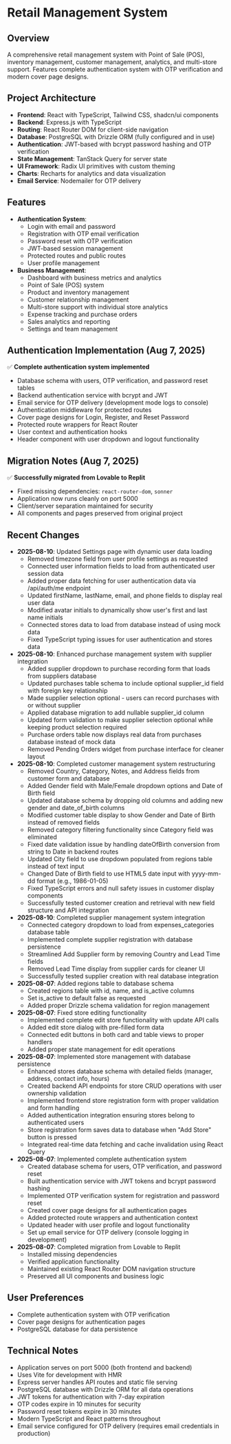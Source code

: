 # Retail Management System

## Overview
A comprehensive retail management system with Point of Sale (POS), inventory management, customer management, analytics, and multi-store support. Features complete authentication system with OTP verification and modern cover page designs.

## Project Architecture
- **Frontend**: React with TypeScript, Tailwind CSS, shadcn/ui components
- **Backend**: Express.js with TypeScript
- **Routing**: React Router DOM for client-side navigation
- **Database**: PostgreSQL with Drizzle ORM (fully configured and in use)
- **Authentication**: JWT-based with bcrypt password hashing and OTP verification
- **State Management**: TanStack Query for server state
- **UI Framework**: Radix UI primitives with custom theming
- **Charts**: Recharts for analytics and data visualization
- **Email Service**: Nodemailer for OTP delivery

## Features
- **Authentication System**:
  - Login with email and password
  - Registration with OTP email verification
  - Password reset with OTP verification
  - JWT-based session management
  - Protected routes and public routes
  - User profile management
- **Business Management**:
  - Dashboard with business metrics and analytics
  - Point of Sale (POS) system
  - Product and inventory management
  - Customer relationship management
  - Multi-store support with individual store analytics
  - Expense tracking and purchase orders
  - Sales analytics and reporting
  - Settings and team management

## Authentication Implementation (Aug 7, 2025)
✅ **Complete authentication system implemented**
- Database schema with users, OTP verification, and password reset tables
- Backend authentication service with bcrypt and JWT
- Email service for OTP delivery (development mode logs to console)
- Authentication middleware for protected routes
- Cover page designs for Login, Register, and Reset Password
- Protected route wrappers for React Router
- User context and authentication hooks
- Header component with user dropdown and logout functionality

## Migration Notes (Aug 7, 2025)
✅ **Successfully migrated from Lovable to Replit**
- Fixed missing dependencies: `react-router-dom`, `sonner`
- Application now runs cleanly on port 5000
- Client/server separation maintained for security
- All components and pages preserved from original project

## Recent Changes
- **2025-08-10**: Updated Settings page with dynamic user data loading
  - Removed timezone field from user profile settings as requested
  - Connected user information fields to load from authenticated user session data
  - Added proper data fetching for user authentication data via /api/auth/me endpoint
  - Updated firstName, lastName, email, and phone fields to display real user data
  - Modified avatar initials to dynamically show user's first and last name initials
  - Connected stores data to load from database instead of using mock data
  - Fixed TypeScript typing issues for user authentication and stores data
- **2025-08-10**: Enhanced purchase management system with supplier integration
  - Added supplier dropdown to purchase recording form that loads from suppliers database
  - Updated purchases table schema to include optional supplier_id field with foreign key relationship
  - Made supplier selection optional - users can record purchases with or without supplier
  - Applied database migration to add nullable supplier_id column
  - Updated form validation to make supplier selection optional while keeping product selection required
  - Purchase orders table now displays real data from purchases database instead of mock data
  - Removed Pending Orders widget from purchase interface for cleaner layout
- **2025-08-10**: Completed customer management system restructuring
  - Removed Country, Category, Notes, and Address fields from customer form and database
  - Added Gender field with Male/Female dropdown options and Date of Birth field
  - Updated database schema by dropping old columns and adding new gender and date_of_birth columns
  - Modified customer table display to show Gender and Date of Birth instead of removed fields
  - Removed category filtering functionality since Category field was eliminated
  - Fixed date validation issue by handling dateOfBirth conversion from string to Date in backend routes
  - Updated City field to use dropdown populated from regions table instead of text input
  - Changed Date of Birth field to use HTML5 date input with yyyy-mm-dd format (e.g., 1986-01-05)
  - Fixed TypeScript errors and null safety issues in customer display components
  - Successfully tested customer creation and retrieval with new field structure and API integration
- **2025-08-10**: Completed supplier management system integration
  - Connected category dropdown to load from expenses_categories database table
  - Implemented complete supplier registration with database persistence
  - Streamlined Add Supplier form by removing Country and Lead Time fields
  - Removed Lead Time display from supplier cards for cleaner UI
  - Successfully tested supplier creation with real database integration
- **2025-08-07**: Added regions table to database schema
  - Created regions table with id, name, and is_active columns
  - Set is_active to default false as requested
  - Added proper Drizzle schema validation for region management
- **2025-08-07**: Fixed store editing functionality
  - Implemented complete edit store functionality with update API calls
  - Added edit store dialog with pre-filled form data
  - Connected edit buttons in both card and table views to proper handlers
  - Added proper state management for edit operations
- **2025-08-07**: Implemented store management with database persistence
  - Enhanced stores database schema with detailed fields (manager, address, contact info, hours)
  - Created backend API endpoints for store CRUD operations with user ownership validation
  - Implemented frontend store registration form with proper validation and form handling
  - Added authentication integration ensuring stores belong to authenticated users
  - Store registration form saves data to database when "Add Store" button is pressed
  - Integrated real-time data fetching and cache invalidation using React Query
- **2025-08-07**: Implemented complete authentication system
  - Created database schema for users, OTP verification, and password reset
  - Built authentication service with JWT tokens and bcrypt password hashing
  - Implemented OTP verification system for registration and password reset
  - Created cover page designs for all authentication pages
  - Added protected route wrappers and authentication context
  - Updated header with user profile and logout functionality
  - Set up email service for OTP delivery (console logging in development)
- **2025-08-07**: Completed migration from Lovable to Replit
  - Installed missing dependencies
  - Verified application functionality
  - Maintained existing React Router DOM navigation structure
  - Preserved all UI components and business logic

## User Preferences
- Complete authentication system with OTP verification
- Cover page designs for authentication pages
- PostgreSQL database for data persistence

## Technical Notes
- Application serves on port 5000 (both frontend and backend)
- Uses Vite for development with HMR
- Express server handles API routes and static file serving
- PostgreSQL database with Drizzle ORM for all data operations
- JWT tokens for authentication with 7-day expiration
- OTP codes expire in 10 minutes for security
- Password reset tokens expire in 30 minutes
- Modern TypeScript and React patterns throughout
- Email service configured for OTP delivery (requires email credentials in production)